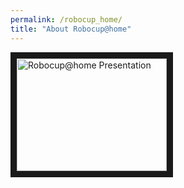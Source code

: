 ```yaml
---
permalink: /robocup_home/
title: "About Robocup@home"
---
```


<a href="http://www.youtube.com/watch?feature=player_embedded&v=YpjeNa8BAYg" target="_blank"><img src="http://img.youtube.com/vi/YpjeNa8BAYg/0.jpg" alt="Robocup@home Presentation" width="240" height="180" border="10" /></a>
